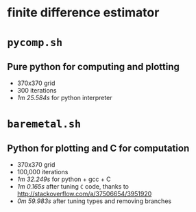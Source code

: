 # finite difference estimator

# `pycomp.sh`

## Pure python for computing and plotting

- 370x370 grid
- 300 iterations
- *1m 25.584s* for python interpreter

# `baremetal.sh`

## Python for plotting and C for computation

- 370x370 grid
- 100,000 iterations
- *1m 32.249s* for python + gcc + C
- *1m 0.165s* after tuning `C` code, thanks to http://stackoverflow.com/a/37506654/3951920
- *0m 59.983s* after tuning types and removing branches
